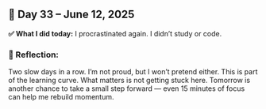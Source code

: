 ## 📅 Day 33 – June 12, 2025

**✅ What I did today:**
I procrastinated again. I didn’t study or code.

### 💬 Reflection:
Two slow days in a row. I’m not proud, but I won’t pretend either. This is part of the learning curve. What matters is not getting stuck here. Tomorrow is another chance to take a small step forward — even 15 minutes of focus can help me rebuild momentum.
